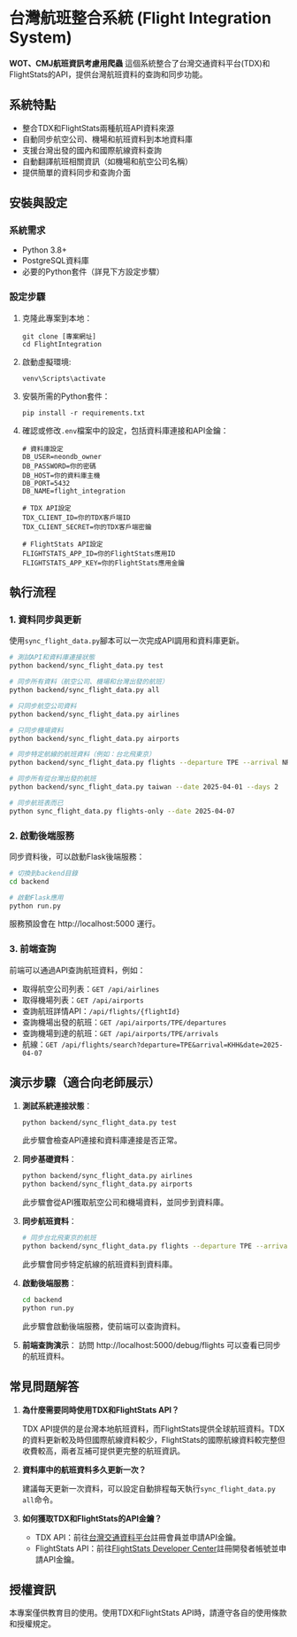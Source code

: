 # 台灣航班整合系統 (Flight Integration System)

**WOT、CMJ航班資訊考慮用爬蟲**
這個系統整合了台灣交通資料平台(TDX)和FlightStats的API，提供台灣航班資料的查詢和同步功能。

## 系統特點

- 整合TDX和FlightStats兩種航班API資料來源
- 自動同步航空公司、機場和航班資料到本地資料庫
- 支援台灣出發的國內和國際航線資料查詢
- 自動翻譯航班相關資訊（如機場和航空公司名稱）
- 提供簡單的資料同步和查詢介面

## 安裝與設定

### 系統需求

- Python 3.8+
- PostgreSQL資料庫
- 必要的Python套件（詳見下方設定步驟）

### 設定步驟

1. 克隆此專案到本地：
   ```
   git clone [專案網址]
   cd FlightIntegration
   ```

2. 啟動虛擬環境:
   ```
   venv\Scripts\activate
   ```

3. 安裝所需的Python套件：
   ```
   pip install -r requirements.txt
   ```

4. 確認或修改`.env`檔案中的設定，包括資料庫連接和API金鑰：
   ```
   # 資料庫設定
   DB_USER=neondb_owner
   DB_PASSWORD=你的密碼
   DB_HOST=你的資料庫主機
   DB_PORT=5432
   DB_NAME=flight_integration
   
   # TDX API設定
   TDX_CLIENT_ID=你的TDX客戶端ID
   TDX_CLIENT_SECRET=你的TDX客戶端密鑰
   
   # FlightStats API設定
   FLIGHTSTATS_APP_ID=你的FlightStats應用ID
   FLIGHTSTATS_APP_KEY=你的FlightStats應用金鑰
   ```

## 執行流程

### 1. 資料同步與更新

使用`sync_flight_data.py`腳本可以一次完成API調用和資料庫更新。

```bash
# 測試API和資料庫連接狀態
python backend/sync_flight_data.py test

# 同步所有資料（航空公司、機場和台灣出發的航班）
python backend/sync_flight_data.py all

# 只同步航空公司資料
python backend/sync_flight_data.py airlines

# 只同步機場資料
python backend/sync_flight_data.py airports

# 同步特定航線的航班資料（例如：台北飛東京）
python backend/sync_flight_data.py flights --departure TPE --arrival NRT --date 2025-04-01 --days 2

# 同步所有從台灣出發的航班
python backend/sync_flight_data.py taiwan --date 2025-04-01 --days 2

# 同步航班表而已
python sync_flight_data.py flights-only --date 2025-04-07

```



### 2. 啟動後端服務

同步資料後，可以啟動Flask後端服務：

```bash
# 切換到backend目錄
cd backend

# 啟動Flask應用
python run.py
```

服務預設會在 http://localhost:5000 運行。

### 3. 前端查詢

前端可以通過API查詢航班資料，例如：

- 取得航空公司列表：`GET /api/airlines`
- 取得機場列表：`GET /api/airports`
- 查詢航班詳情API：`/api/flights/{flightId}`
- 查詢機場出發的航班：`GET /api/airports/TPE/departures`
- 查詢機場到達的航班：`GET /api/airports/TPE/arrivals`
- 航線：`GET /api/flights/search?departure=TPE&arrival=KHH&date=2025-04-07`

## 演示步驟（適合向老師展示）

1. **測試系統連接狀態**：
   ```bash
   python backend/sync_flight_data.py test
   ```
   此步驟會檢查API連接和資料庫連接是否正常。

2. **同步基礎資料**：
   ```bash
   python backend/sync_flight_data.py airlines
   python backend/sync_flight_data.py airports
   ```
   此步驟會從API獲取航空公司和機場資料，並同步到資料庫。

3. **同步航班資料**：
   ```bash
   # 同步台北飛東京的航班
   python backend/sync_flight_data.py flights --departure TPE --arrival NRT --date 2025-04-01 --days 1
   ```
   此步驟會同步特定航線的航班資料到資料庫。

4. **啟動後端服務**：
   ```bash
   cd backend
   python run.py
   ```
   此步驟會啟動後端服務，使前端可以查詢資料。

5. **前端查詢演示**：
   訪問 http://localhost:5000/debug/flights 可以查看已同步的航班資料。

## 常見問題解答

1. **為什麼需要同時使用TDX和FlightStats API？**
   
   TDX API提供的是台灣本地航班資料，而FlightStats提供全球航班資料。TDX的資料更新較及時但國際航線資料較少，FlightStats的國際航線資料較完整但收費較高，兩者互補可提供更完整的航班資訊。

2. **資料庫中的航班資料多久更新一次？**
   
   建議每天更新一次資料，可以設定自動排程每天執行`sync_flight_data.py all`命令。

3. **如何獲取TDX和FlightStats的API金鑰？**
   
   - TDX API：前往[台灣交通資料平台](https://tdx.transportdata.tw/)註冊會員並申請API金鑰。
   - FlightStats API：前往[FlightStats Developer Center](https://developer.flightstats.com/)註冊開發者帳號並申請API金鑰。

## 授權資訊

本專案僅供教育目的使用。使用TDX和FlightStats API時，請遵守各自的使用條款和授權規定。